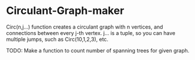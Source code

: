 # Circulant-Graph-maker
Circ(n,j...) function creates a circulant graph with n vertices, and connections between every j-th vertex.
j... is a tuple, so you can have multiple jumps, such as Circ(10,1,2,3), etc.

TODO:
Make a function to count number of spanning trees for given graph.
